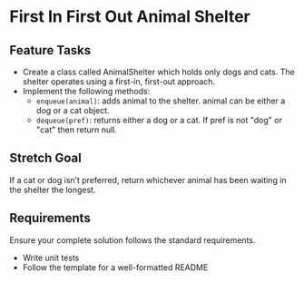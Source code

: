 # First In First Out Animal Shelter

## Feature Tasks
+ Create a class called AnimalShelter which holds only dogs and cats. The shelter operates using a first-in, first-out approach.
+ Implement the following methods:
  + ```enqueue(animal)```: adds animal to the shelter. animal can be either a dog or a cat object.
  + ```dequeue(pref)```: returns either a dog or a cat. If pref is not "dog" or "cat" then return null.
## Stretch Goal
If a cat or dog isn’t preferred, return whichever animal has been waiting in the shelter the longest.

## Requirements
Ensure your complete solution follows the standard requirements.

+ Write unit tests
+ Follow the template for a well-formatted README
